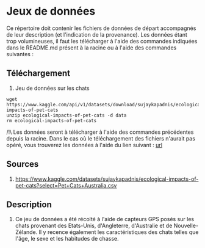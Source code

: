 # Jeux de données

Ce répertoire doit contenir les fichiers de données de départ accompagnés de leur description (et l'indication de la provenance). Les données étant trop volumineuses, il faut les télécharger à l'aide des commandes indiquées dans le README.md présent à la racine ou à l'aide des commandes suivantes :

## Téléchargement

1. Jeu de données sur les chats
```
wget https://www.kaggle.com/api/v1/datasets/download/sujaykapadnis/ecological-impacts-of-pet-cats
unzip ecological-impacts-of-pet-cats -d data
rm ecological-impacts-of-pet-cats
```

/!\ Les données seront à télécharger à l'aide des commandes précédentes depuis la racine. Dans le cas où le téléchargement des fichiers n'aurait pas opéré, vous trouverez les données à l'aide du lien suivant : [url](https://www.kaggle.com/api/v1/datasets/download/sujaykapadnis/ecological-impacts-of-pet-cats)

## Sources
1. https://www.kaggle.com/datasets/sujaykapadnis/ecological-impacts-of-pet-cats?select=Pet+Cats+Australia.csv

## Description
1. Ce jeu de données a été récolté à l'aide de capteurs GPS posés sur les chats provenant des Etats-Unis, d'Angleterre, d'Australie et de Nouvelle-Zélande. Il y recence également les caractéristiques des chats telles que l'âge, le sexe et les habitudes de chasse.
